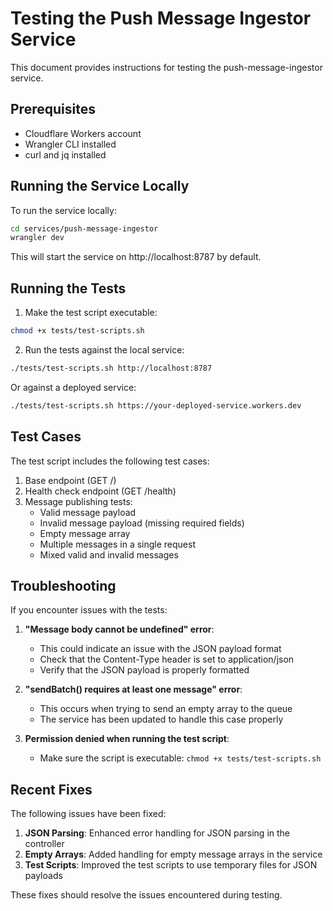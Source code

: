 # Testing the Push Message Ingestor Service

This document provides instructions for testing the push-message-ingestor service.

## Prerequisites

- Cloudflare Workers account
- Wrangler CLI installed
- curl and jq installed

## Running the Service Locally

To run the service locally:

```bash
cd services/push-message-ingestor
wrangler dev
```

This will start the service on http://localhost:8787 by default.

## Running the Tests

1. Make the test script executable:

```bash
chmod +x tests/test-scripts.sh
```

2. Run the tests against the local service:

```bash
./tests/test-scripts.sh http://localhost:8787
```

Or against a deployed service:

```bash
./tests/test-scripts.sh https://your-deployed-service.workers.dev
```

## Test Cases

The test script includes the following test cases:

1. Base endpoint (GET /)
2. Health check endpoint (GET /health)
3. Message publishing tests:
   - Valid message payload
   - Invalid message payload (missing required fields)
   - Empty message array
   - Multiple messages in a single request
   - Mixed valid and invalid messages

## Troubleshooting

If you encounter issues with the tests:

1. **"Message body cannot be undefined" error**:

   - This could indicate an issue with the JSON payload format
   - Check that the Content-Type header is set to application/json
   - Verify that the JSON payload is properly formatted

2. **"sendBatch() requires at least one message" error**:

   - This occurs when trying to send an empty array to the queue
   - The service has been updated to handle this case properly

3. **Permission denied when running the test script**:
   - Make sure the script is executable: `chmod +x tests/test-scripts.sh`

## Recent Fixes

The following issues have been fixed:

1. **JSON Parsing**: Enhanced error handling for JSON parsing in the controller
2. **Empty Arrays**: Added handling for empty message arrays in the service
3. **Test Scripts**: Improved the test scripts to use temporary files for JSON payloads

These fixes should resolve the issues encountered during testing.

